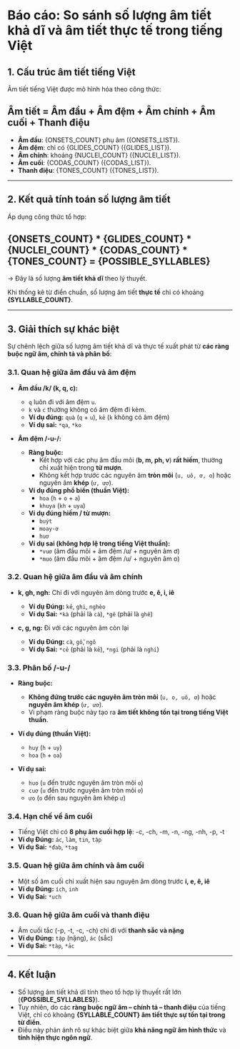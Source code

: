 # Báo cáo: So sánh số lượng âm tiết khả dĩ và âm tiết thực tế trong tiếng Việt

## 1. Cấu trúc âm tiết tiếng Việt

Âm tiết tiếng Việt được mô hình hóa theo công thức:


## Âm tiết = Âm đầu + Âm đệm + Âm chính + Âm cuối + Thanh điệu


- **Âm đầu**: {ONSETS_COUNT} phụ âm ({ONSETS_LIST}).  
- **Âm đệm**: chỉ có {GLIDES_COUNT} ({GLIDES_LIST}).  
- **Âm chính**: khoảng {NUCLEI_COUNT} ({NUCLEI_LIST}).  
- **Âm cuối**: {CODAS_COUNT} ({CODAS_LIST}).  
- **Thanh điệu**: {TONES_COUNT} ({TONES_LIST}).  

---

## 2. Kết quả tính toán số lượng âm tiết

Áp dụng công thức tổ hợp:


## {ONSETS_COUNT} * {GLIDES_COUNT} * {NUCLEI_COUNT} * {CODAS_COUNT} * {TONES_COUNT} = {POSSIBLE_SYLLABLES}


→ Đây là số lượng **âm tiết khả dĩ** theo lý thuyết.

Khi thống kê từ điển chuẩn, số lượng âm tiết **thực tế** chỉ có khoảng **{SYLLABLE_COUNT}**.

---

## 3. Giải thích sự khác biệt

Sự chênh lệch giữa số lượng âm tiết khả dĩ và thực tế xuất phát từ **các ràng buộc ngữ âm, chính tả và phân bố**:

### 3.1. Quan hệ giữa âm đầu và âm đệm

- **Âm đầu /k/ (k, q, c):**  
  - `q` luôn đi với âm đệm `u`.  
  - `k` và `c` thường không có âm đệm đi kèm.  
  - **Ví dụ đúng:** `quà` (`q` + `u`), `kẻ` (`k` không có âm đệm)  
  - **Ví dụ sai:** `*qa`, `*ko`  

- **Âm đệm /-u-/:**  
  - **Ràng buộc:**  
    - Kết hợp với các phụ âm đầu môi (**b, m, ph, v**) **rất hiếm**, thường chỉ xuất hiện trong **từ mượn**.  
    - Không kết hợp trước các nguyên âm **tròn môi** (`u, uô, ơ, o`) hoặc nguyên âm **khép** (`ư, ươ`).  
  - **Ví dụ đúng phổ biến (thuần Việt):**  
    - `hoa` (`h` + `o` + `a`)  
    - `khuya` (`kh` + `uya`)  
  - **Ví dụ đúng hiếm / từ mượn:**  
    - `buýt`  
    - `moay-ơ`  
    - `huơ`  
  - **Ví dụ sai (không hợp lệ trong tiếng Việt thuần):**  
    - `*vuơ` (âm đầu môi + âm đệm /u/ + nguyên âm ơ)  
    - `*muo` (âm đầu môi + âm đệm /u/ + nguyên âm o)  


### 3.2. Quan hệ giữa âm đầu và âm chính
- **k, gh, ngh:** Chỉ đi với nguyên âm dòng trước **e, ê, i, iê**  
  - **Ví dụ Đúng:** `kẻ`, `ghi`, `nghèo`  
  - **Ví dụ Sai:** `*kà` (phải là `cà`), `*gê` (phải là `ghê`)  

- **c, g, ng:** Đi với các nguyên âm còn lại  
  - **Ví dụ Đúng:** `cà`, `gỗ`, `ngõ`  
  - **Ví dụ Sai:** `*cẻ` (phải là `kẻ`), `*ngi` (phải là `nghi`)  

### 3.3. Phân bố /-u-/

- **Ràng buộc:**  
  - **Không đứng trước các nguyên âm tròn môi** (`u, o, uô, ơ`) hoặc **nguyên âm khép** (`ư, ươ`).  
  - Vi phạm ràng buộc này tạo ra **âm tiết không tồn tại trong tiếng Việt thuần**.  

- **Ví dụ đúng (thuần Việt):**  
  - `huy` (`h` + `uy`)  
  - `hoa` (`h` + `oa`)  

- **Ví dụ sai:**  
  - `huo` (`u` đến trước nguyên âm tròn môi `o`)  
  - `cuơ` (`u` đến trước nguyên âm tròn môi `ơ`)  
  - `ưo` (`o` đến sau nguyên âm khép `ư`)  


### 3.4. Hạn chế về âm cuối
- Tiếng Việt chỉ có **8 phụ âm cuối hợp lệ**: -c, -ch, -m, -n, -ng, -nh, -p, -t  
- **Ví dụ Đúng:** `ác`, `làm`, `tin`, `tập`  
- **Ví dụ Sai:** `*đab`, `*tag`  

### 3.5. Quan hệ giữa âm chính và âm cuối
- Một số âm cuối chỉ xuất hiện sau nguyên âm dòng trước **i, e, ê, iê**  
- **Ví dụ Đúng:** `ích`, `inh`  
- **Ví dụ Sai:** `*uch`  

### 3.6. Quan hệ giữa âm cuối và thanh điệu
- Âm cuối tắc (-p, -t, -c, -ch) chỉ đi với **thanh sắc và nặng**  
- **Ví dụ Đúng:** `tập` (nặng), `ác` (sắc)  
- **Ví dụ Sai:** `*tàp`, `*ảc`  

---

## 4. Kết luận

- Số lượng âm tiết khả dĩ tính theo tổ hợp lý thuyết rất lớn (**{POSSIBLE_SYLLABLES}**).  
- Tuy nhiên, do các **ràng buộc ngữ âm – chính tả – thanh điệu** của tiếng Việt, chỉ có khoảng **{SYLLABLE_COUNT} âm tiết thực sự tồn tại trong từ điển**.  
- Điều này phản ánh rõ sự khác biệt giữa **khả năng ngữ âm hình thức** và **tính hiện thực ngôn ngữ**.
